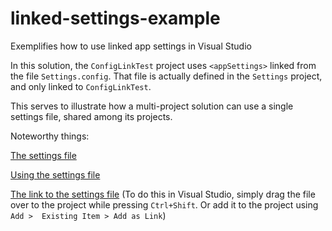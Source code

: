 # linked-settings-example
Exemplifies how to use linked app settings in Visual Studio


In this solution, the `ConfigLinkTest` project uses `<appSettings>` linked from the file `Settings.config`.
That file is actually defined in the `Settings` project, and only linked to `ConfigLinkTest`.

This serves to illustrate how a multi-project solution can use a single settings file, shared among its projects.

Noteworthy things:

[The settings file](Settings/Settings.config)

[Using the settings file](ConfigLinkTest/App.config#L4)

[The link to the settings file](ConfigLinkTest/ConfigLinkTest.csproj#L51)
(To do this in Visual Studio, simply drag the file over to the project while pressing `Ctrl+Shift`. Or add it to the project using `Add >  Existing Item > Add as Link`)
